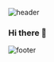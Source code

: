 

<!--
**Lee-YuGyeong/Lee-YuGyeong** is a ✨ _special_ ✨ repository because its `README.md` (this file) appears on your GitHub profile.

Here are some ideas to get you started:

- 🔭 I’m currently working on ...
- 🌱 I’m currently learning ...
- 👯 I’m looking to collaborate on ...
- 🤔 I’m looking for help with ...
- 💬 Ask me about ...
- 📫 How to reach me: ...
- 😄 Pronouns: ...
- ⚡ Fun fact: ...
-->

![header](https://capsule-render.vercel.app/api?type=Waving&color=timeAuto&height=300&section=header&text=YuGyeong&fontSize=90&animation=scaleIn&fontColor=FFFFFF&fontAlign=70)

### Hi there 👋


![footer](https://capsule-render.vercel.app/api?type=Waving&color=F8E2CF&height=150&section=footer&fontSize=90&animation=scaleIn&fontColor=FFFFFF)
